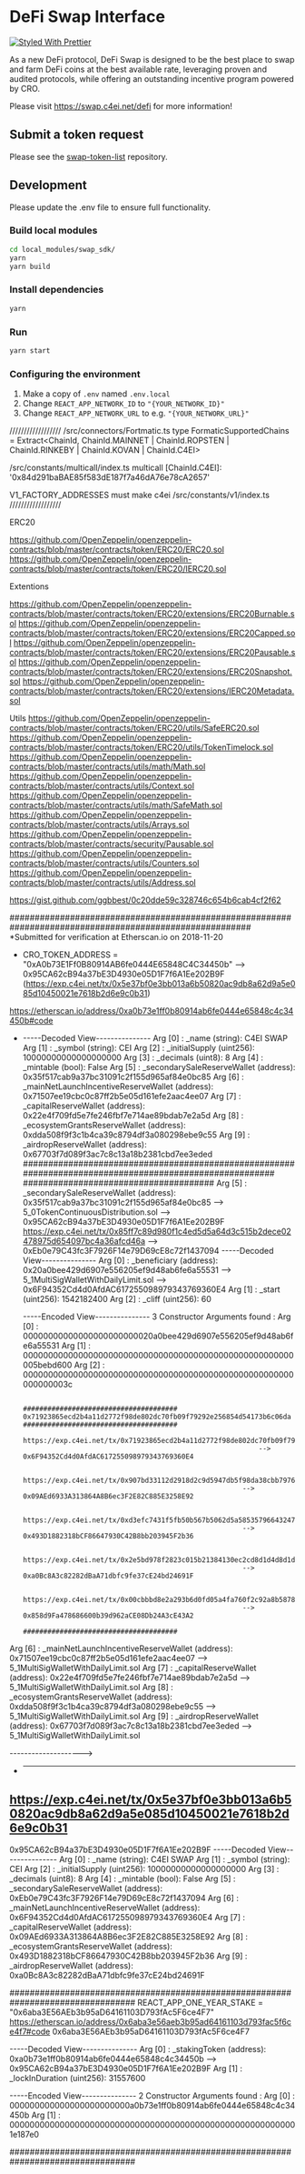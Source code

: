 # DeFi Swap Interface

[![Styled With Prettier](https://img.shields.io/badge/code_style-prettier-ff69b4.svg)](https://prettier.io/)

As a new DeFi protocol, DeFi Swap is designed to be the best place to swap and farm DeFi coins at the best available rate, leveraging proven and audited protocols, while offering an outstanding incentive program powered by CRO.

Please visit https://swap.c4ei.net/defi for more information!

## Submit a token request

Please see the [swap-token-list](https://github.com/crypto-com/swap-token-list) repository.

## Development

Please update the .env file to ensure full functionality.

### Build local modules

```bash
cd local_modules/swap_sdk/
yarn
yarn build
```

### Install dependencies

```bash
yarn
```

### Run

```bash
yarn start
```

### Configuring the environment

1. Make a copy of `.env` named `.env.local`
2. Change `REACT_APP_NETWORK_ID` to `"{YOUR_NETWORK_ID}"`
3. Change `REACT_APP_NETWORK_URL` to e.g. `"{YOUR_NETWORK_URL}"` 



//////////////////
/src/connectors/Fortmatic.ts
type FormaticSupportedChains = Extract<ChainId, ChainId.MAINNET | ChainId.ROPSTEN | ChainId.RINKEBY | ChainId.KOVAN | ChainId.C4EI>

/src/constants/multicall/index.ts
multicall [ChainId.C4EI]: '0x84d291baBAE85f583dE187f7a46dA76e78cA2657'

V1_FACTORY_ADDRESSES must make c4ei 
/src/constants/v1/index.ts
//////////////////



ERC20
 
https://github.com/OpenZeppelin/openzeppelin-contracts/blob/master/contracts/token/ERC20/ERC20.sol
https://github.com/OpenZeppelin/openzeppelin-contracts/blob/master/contracts/token/ERC20/IERC20.sol
 
Extentions
 
https://github.com/OpenZeppelin/openzeppelin-contracts/blob/master/contracts/token/ERC20/extensions/ERC20Burnable.sol
https://github.com/OpenZeppelin/openzeppelin-contracts/blob/master/contracts/token/ERC20/extensions/ERC20Capped.sol
https://github.com/OpenZeppelin/openzeppelin-contracts/blob/master/contracts/token/ERC20/extensions/ERC20Pausable.sol
https://github.com/OpenZeppelin/openzeppelin-contracts/blob/master/contracts/token/ERC20/extensions/ERC20Snapshot.sol
https://github.com/OpenZeppelin/openzeppelin-contracts/blob/master/contracts/token/ERC20/extensions/IERC20Metadata.sol
 
Utils
https://github.com/OpenZeppelin/openzeppelin-contracts/blob/master/contracts/token/ERC20/utils/SafeERC20.sol
https://github.com/OpenZeppelin/openzeppelin-contracts/blob/master/contracts/token/ERC20/utils/TokenTimelock.sol
https://github.com/OpenZeppelin/openzeppelin-contracts/blob/master/contracts/utils/math/Math.sol
https://github.com/OpenZeppelin/openzeppelin-contracts/blob/master/contracts/utils/Context.sol
https://github.com/OpenZeppelin/openzeppelin-contracts/blob/master/contracts/utils/math/SafeMath.sol
https://github.com/OpenZeppelin/openzeppelin-contracts/blob/master/contracts/utils/Arrays.sol
https://github.com/OpenZeppelin/openzeppelin-contracts/blob/master/contracts/security/Pausable.sol
https://github.com/OpenZeppelin/openzeppelin-contracts/blob/master/contracts/utils/Counters.sol
https://github.com/OpenZeppelin/openzeppelin-contracts/blob/master/contracts/utils/Address.sol
 

https://gist.github.com/ggbbest/0c20dde59c328746c654b6cab4cf2f62

########################################################################################################
*Submitted for verification at Etherscan.io on 2018-11-20
* CRO_TOKEN_ADDRESS = "0xA0b73E1Ff0B80914AB6fe0444E65848C4C34450b"    --> 0x95CA62cB94a37bE3D4930e05D1F7f6A1Ee202B9F  	(https://exp.c4ei.net/tx/0x5e37bf0e3bb013a6b50820ac9db8a62d9a5e085d10450021e7618b2d6e9c0b31)
	
https://etherscan.io/address/0xa0b73e1ff0b80914ab6fe0444e65848c4c34450b#code
* -----Decoded View---------------
Arg [0] : _name (string): C4EI SWAP
Arg [1] : _symbol (string): CEI
Arg [2] : _initialSupply (uint256): 10000000000000000000
Arg [3] : _decimals (uint8): 8
Arg [4] : _mintable (bool): False
Arg [5] : _secondarySaleReserveWallet (address):			0x35f517cab9a37bc31091c2f155d965af84e0bc85
Arg [6] : _mainNetLaunchIncentiveReserveWallet (address):	0x71507ee19cbc0c87ff2b5e05d161efe2aac4ee07
Arg [7] : _capitalReserveWallet (address):					0x22e4f709fd5e7fe246fbf7e714ae89bdab7e2a5d
Arg [8] : _ecosystemGrantsReserveWallet (address):			0xdda508f9f3c1b4ca39c8794df3a080298ebe9c55
Arg [9] : _airdropReserveWallet (address):					0x67703f7d089f3ac7c8c13a18b2381cbd7ee3eded
########################################################################################################
######################################
Arg [5] : _secondarySaleReserveWallet (address):			0x35f517cab9a37bc31091c2f155d965af84e0bc85 --> 5_0TokenContinuousDistribution.sol --> 0x95CA62cB94a37bE3D4930e05D1F7f6A1Ee202B9F 
															https://exp.c4ei.net/tx/0x85ff7c89d980f1c4ed5d5a64d3c515b2dece02478975d654097bc4a36afcd46a
															--> 0xEb0e79C43fc3F7926F14e79D69cE8c72f1437094
	-----Decoded View---------------
	Arg [0] : _beneficiary (address):						0x20a0bee429d6907e556205ef9d48ab6fe6a55531 --> 5_1MultiSigWalletWithDailyLimit.sol --> 0x6F94352Cd4d0AfdAC617255098979343769360E4
	Arg [1] : _start (uint256): 1542182400
	Arg [2] : _cliff (uint256): 60

	-----Encoded View---------------
	3 Constructor Arguments found :
	Arg [0] : 00000000000000000000000020a0bee429d6907e556205ef9d48ab6fe6a55531
	Arg [1] : 000000000000000000000000000000000000000000000000000000005bebd600
	Arg [2] : 000000000000000000000000000000000000000000000000000000000000003c

															######################################		0x71923865ecd2b4a11d2772f98de802dc70fb09f79292e256854d54173b6c06da   ######################################
																https://exp.c4ei.net/tx/0x71923865ecd2b4a11d2772f98de802dc70fb09f79292e256854d54173b6c06da
																--> 0x6F94352Cd4d0AfdAC617255098979343769360E4

															https://exp.c4ei.net/tx/0x907bd33112d2918d2c9d5947db5f98da38cbb7976f04c7afb97e96cda0bda07d
															--> 0x09AEd6933A313864A8B6ec3F2E82C885E3258E92

															https://exp.c4ei.net/tx/0xd3efc7431f5fb50b567b5062d5a5853579664324757fe7b4924ddd514b08b303
															--> 0x493D1882318bCF86647930C42B8bb203945F2b36

															https://exp.c4ei.net/tx/0x2e5bd978f2823c015b21384130ec2cd8d1d4d8d1d70ae32dbc00c73491de27f2
															--> 0xa0Bc8A3c82282dBaA71dbfc9fe37cE24bd24691F

															https://exp.c4ei.net/tx/0x00cbbbd8e2a293b6d0fd05a4fa760f2c92a8b58785b9d118798837e8eb016374
															--> 0x858d9Fa478686600b39d962aCE08Db24A3cE43A2
															######################################

Arg [6] : _mainNetLaunchIncentiveReserveWallet (address):	0x71507ee19cbc0c87ff2b5e05d161efe2aac4ee07 --> 5_1MultiSigWalletWithDailyLimit.sol
Arg [7] : _capitalReserveWallet (address):					0x22e4f709fd5e7fe246fbf7e714ae89bdab7e2a5d --> 5_1MultiSigWalletWithDailyLimit.sol
Arg [8] : _ecosystemGrantsReserveWallet (address):			0xdda508f9f3c1b4ca39c8794df3a080298ebe9c55 --> 5_1MultiSigWalletWithDailyLimit.sol
Arg [9] : _airdropReserveWallet (address):					0x67703f7d089f3ac7c8c13a18b2381cbd7ee3eded --> 5_1MultiSigWalletWithDailyLimit.sol



-------------------->
* --------------------
https://exp.c4ei.net/tx/0x5e37bf0e3bb013a6b50820ac9db8a62d9a5e085d10450021e7618b2d6e9c0b31
--------------------
0x95CA62cB94a37bE3D4930e05D1F7f6A1Ee202B9F
-----Decoded View---------------
Arg [0] : _name (string): C4EI SWAP
Arg [1] : _symbol (string): CEI
Arg [2] : _initialSupply (uint256): 10000000000000000000
Arg [3] : _decimals (uint8): 8
Arg [4] : _mintable (bool): False
Arg [5] : _secondarySaleReserveWallet (address):			0xEb0e79C43fc3F7926F14e79D69cE8c72f1437094
Arg [6] : _mainNetLaunchIncentiveReserveWallet (address):	0x6F94352Cd4d0AfdAC617255098979343769360E4
Arg [7] : _capitalReserveWallet (address):					0x09AEd6933A313864A8B6ec3F2E82C885E3258E92
Arg [8] : _ecosystemGrantsReserveWallet (address):			0x493D1882318bCF86647930C42B8bb203945F2b36
Arg [9] : _airdropReserveWallet (address):					0xa0Bc8A3c82282dBaA71dbfc9fe37cE24bd24691F



#################################################################################
REACT_APP_ONE_YEAR_STAKE = "0x6aba3E56AEb3b95aD64161103D793fAc5F6ce4F7"
https://etherscan.io/address/0x6aba3e56aeb3b95ad64161103d793fac5f6ce4f7#code
0x6aba3E56AEb3b95aD64161103D793fAc5F6ce4F7

-----Decoded View---------------
Arg [0] : _stakingToken (address): 0xa0b73e1ff0b80914ab6fe0444e65848c4c34450b    --> 0x95CA62cB94a37bE3D4930e05D1F7f6A1Ee202B9F 
Arg [1] : _lockInDuration (uint256): 31557600

-----Encoded View---------------
2 Constructor Arguments found :
Arg [0] : 000000000000000000000000a0b73e1ff0b80914ab6fe0444e65848c4c34450b
Arg [1] : 0000000000000000000000000000000000000000000000000000000001e187e0

#################################################################################